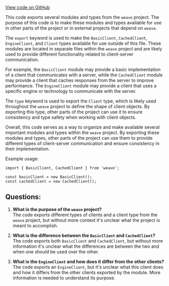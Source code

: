 [View code on GitHub](https://github.com/wandb/weave/weave-js/src/core/client/index.ts)

This code exports several modules and types from the `weave` project. The purpose of this code is to make these modules and types available for use in other parts of the project or in external projects that depend on `weave`.

The `export` keyword is used to make the `BasicClient`, `CachedClient`, `EngineClient`, and `Client` types available for use outside of this file. These modules are located in separate files within the `weave` project and are likely used to provide different functionality related to client-server communication.

For example, the `BasicClient` module may provide a basic implementation of a client that communicates with a server, while the `CachedClient` module may provide a client that caches responses from the server to improve performance. The `EngineClient` module may provide a client that uses a specific engine or technology to communicate with the server.

The `type` keyword is used to export the `Client` type, which is likely used throughout the `weave` project to define the shape of client objects. By exporting this type, other parts of the project can use it to ensure consistency and type safety when working with client objects.

Overall, this code serves as a way to organize and make available several important modules and types within the `weave` project. By exporting these modules and types, other parts of the project can use them to provide different types of client-server communication and ensure consistency in their implementation. 

Example usage:
```
import { BasicClient, CachedClient } from 'weave';

const basicClient = new BasicClient();
const cachedClient = new CachedClient();
```
## Questions: 
 1. **What is the purpose of the `weave` project?**\
   The code exports different types of clients and a client type from the `weave` project, but without more context it's unclear what the project is meant to accomplish.
   
2. **What is the difference between the `BasicClient` and `CachedClient`?**\
   The code exports both `BasicClient` and `CachedClient`, but without more information it's unclear what the differences are between the two and when one should be used over the other.
   
3. **What is the `EngineClient` and how does it differ from the other clients?**\
   The code exports an `EngineClient`, but it's unclear what this client does and how it differs from the other clients exported by the module. More information is needed to understand its purpose.
